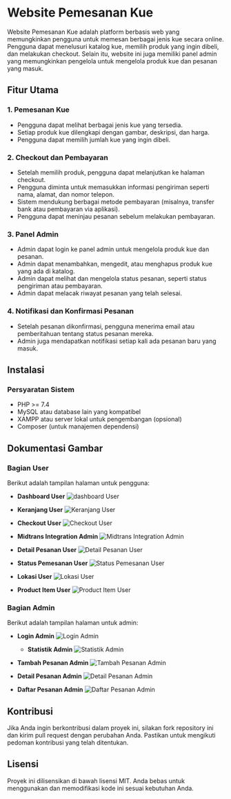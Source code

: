 # Website Pemesanan Kue

Website Pemesanan Kue adalah platform berbasis web yang memungkinkan pengguna untuk memesan berbagai jenis kue secara online. Pengguna dapat menelusuri katalog kue, memilih produk yang ingin dibeli, dan melakukan checkout. Selain itu, website ini juga memiliki panel admin yang memungkinkan pengelola untuk mengelola produk kue dan pesanan yang masuk.

## Fitur Utama

### 1. **Pemesanan Kue**
   - Pengguna dapat melihat berbagai jenis kue yang tersedia.
   - Setiap produk kue dilengkapi dengan gambar, deskripsi, dan harga.
   - Pengguna dapat memilih jumlah kue yang ingin dibeli.

### 2. **Checkout dan Pembayaran**
   - Setelah memilih produk, pengguna dapat melanjutkan ke halaman checkout.
   - Pengguna diminta untuk memasukkan informasi pengiriman seperti nama, alamat, dan nomor telepon.
   - Sistem mendukung berbagai metode pembayaran (misalnya, transfer bank atau pembayaran via aplikasi).
   - Pengguna dapat meninjau pesanan sebelum melakukan pembayaran.

### 3. **Panel Admin**
   - Admin dapat login ke panel admin untuk mengelola produk kue dan pesanan.
   - Admin dapat menambahkan, mengedit, atau menghapus produk kue yang ada di katalog.
   - Admin dapat melihat dan mengelola status pesanan, seperti status pengiriman atau pembayaran.
   - Admin dapat melacak riwayat pesanan yang telah selesai.

### 4. **Notifikasi dan Konfirmasi Pesanan**
   - Setelah pesanan dikonfirmasi, pengguna menerima email atau pemberitahuan tentang status pesanan mereka.
   - Admin juga mendapatkan notifikasi setiap kali ada pesanan baru yang masuk.

## Instalasi

### Persyaratan Sistem
- PHP >= 7.4
- MySQL atau database lain yang kompatibel
- XAMPP atau server lokal untuk pengembangan (opsional)
- Composer (untuk manajemen dependensi)

## Dokumentasi Gambar

### **Bagian User**
Berikut adalah tampilan halaman untuk pengguna:
- **Dashboard User**
  ![dashboard User](img/dashboard_user.png)
  
- **Keranjang User**
  ![Keranjang User](img/Keranjang_user.png)

- **Checkout User**
  ![Checkout User](img/checkout_user.png)
  
- **Midtrans Integration Admin**
  ![Midtrans Integration Admin](img/Midtrans_user.png)
  
- **Detail Pesanan User**
  ![Detail Pesanan User](img/detail_pesanan_user.png)

- **Status Pemesanan User**
  ![Status Pemesanan User](img/status_pemesanan_user.png)

- **Lokasi User**
  ![Lokasi User](img/lokasi_user.png)

- **Product Item User**
  ![Product Item User](img/product_item_user.png)

### **Bagian Admin**
Berikut adalah tampilan halaman untuk admin:

- **Login Admin**
  ![Login Admin](img/Login.png)
  
  - **Statistik Admin**
  ![Statistik Admin](img/Statistik_admin.png)

- **Tambah Pesanan Admin**
  ![Tambah Pesanan Admin](img/Tambah_pesanan_admin.png)

- **Detail Pesanan Admin**
  ![Detail Pesanan Admin](img/detail_pesanan_admin.png)

- **Daftar Pesanan Admin**
  ![Daftar Pesanan Admin](img/Daftar_pesanan_admin.png)



## Kontribusi
Jika Anda ingin berkontribusi dalam proyek ini, silakan fork repository ini dan kirim pull request dengan perubahan Anda. Pastikan untuk mengikuti pedoman kontribusi yang telah ditentukan.

## Lisensi
Proyek ini dilisensikan di bawah lisensi MIT. Anda bebas untuk menggunakan dan memodifikasi kode ini sesuai kebutuhan Anda.
